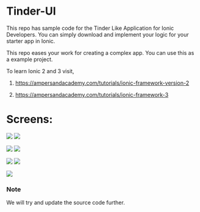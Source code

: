 # Tinder-UI
This repo has sample code for the Tinder Like Application for Ionic Developers. You can simply download and implement your logic for your starter app in Ionic.

This repo eases your work for creating a complex app. You can use this as a example project. 

To learn Ionic 2 and 3 visit,

1. https://ampersandacademy.com/tutorials/ionic-framework-version-2

2. https://ampersandacademy.com/tutorials/ionic-framework-3


# Screens:

<img src="demo/tinder-ui-1.png">    <img src="demo/tinder-ui-2.png">

<img src="demo/tinder-ui-3.png">    <img src="demo/tinder-ui-4.png">

<img src="demo/tinder-ui-5.png">   <img src="demo/tinder-ui-6.png">

<img src="demo/tinder-ui-7.png">

### Note
We will try and update the source code further.
